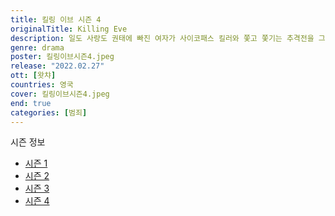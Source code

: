 ```yaml
---
title: 킬링 이브 시즌 4
originalTitle: Killing Eve
description: 일도 사랑도 권태에 빠진 여자가 사이코패스 킬러와 쫓고 쫓기는 추격전을 그린 드라마. 범죄 심리에 병적인 흥미를 가진 영국 정보국 요원 이브, 청부 살인에 희열을 느끼며 살아가는 사이코패스 킬러 빌라넬. 알 수 없는 집착에 사로잡혀 서로를 쫓기 시작한다.
genre: drama
poster: 킬링이브시즌4.jpeg
release: "2022.02.27"
ott: [왓챠]
countries: 영국
cover: 킬링이브시즌4.jpeg
end: true
categories: [범죄]
---
```


<div class="title bold">시즌 정보</div>

- [시즌 1](https://lesflix.github.io/drama/킬링이브시즌1/)
- [시즌 2](https://lesflix.github.io/drama/킬링이브시즌2/)
- [시즌 3](https://lesflix.github.io/drama/킬링이브시즌3/)
- [시즌 4](https://lesflix.github.io/drama/킬링이브시즌4/)

